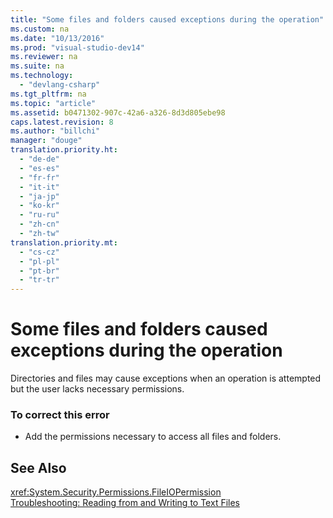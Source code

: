 ```yaml
---
title: "Some files and folders caused exceptions during the operation"
ms.custom: na
ms.date: "10/13/2016"
ms.prod: "visual-studio-dev14"
ms.reviewer: na
ms.suite: na
ms.technology: 
  - "devlang-csharp"
ms.tgt_pltfrm: na
ms.topic: "article"
ms.assetid: b0471302-907c-42a6-a326-8d3d805ebe98
caps.latest.revision: 8
ms.author: "billchi"
manager: "douge"
translation.priority.ht: 
  - "de-de"
  - "es-es"
  - "fr-fr"
  - "it-it"
  - "ja-jp"
  - "ko-kr"
  - "ru-ru"
  - "zh-cn"
  - "zh-tw"
translation.priority.mt: 
  - "cs-cz"
  - "pl-pl"
  - "pt-br"
  - "tr-tr"
---
```

# Some files and folders caused exceptions during the operation
Directories and files may cause exceptions when an operation is attempted but the user lacks necessary permissions.  
  
### To correct this error  
  
-   Add the permissions necessary to access all files and folders.  
  
## See Also  
 <xref:System.Security.Permissions.FileIOPermission>   
 [Troubleshooting: Reading from and Writing to Text Files](../Topic/Troubleshooting:%20Reading%20from%20and%20Writing%20to%20Text%20Files%20\(Visual%20Basic\).md)